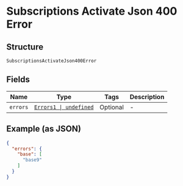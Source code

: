 
# Subscriptions Activate Json 400 Error

## Structure

`SubscriptionsActivateJson400Error`

## Fields

| Name | Type | Tags | Description |
|  --- | --- | --- | --- |
| `errors` | [`Errors1 \| undefined`](../../doc/models/errors-1.md) | Optional | - |

## Example (as JSON)

```json
{
  "errors": {
    "base": [
      "base9"
    ]
  }
}
```

